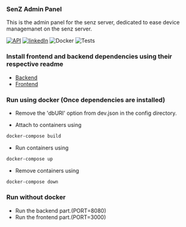 ### SenZ Admin Panel
This is the admin panel for the senz server, dedicated to ease device managemanet on the senz server.

[![API](https://img.shields.io/badge/API-documentation-success.svg?style=for-the-badge&logo=appveyor)](https://senzadmin.herokuapp.com/apidoc/) [![linkedIn](https://img.shields.io/badge/contact%20me-linkedIn-green.svg?style=for-the-badge&logo=appveyor)](https://www.linkedin.com/in/yash-mehrotra-ab2573154/) ![Docker](https://img.shields.io/badge/image%20size-397%20MB-blue.svg) ![Tests](https://img.shields.io/badge/tests-6%20passing-red.svg)


### Install frontend and backend dependencies using their respective readme

-   [Backend](/backend/README.md)
-   [Frontend](/frontend/README.md)

### Run using docker (Once dependencies are installed)

- Remove the 'dbURI' option from dev.json in the config directory. 

- Attach to containers using

```bash
docker-compose build
```

- Run containers using

```bash
docker-compose up
```

- Remove containers using

```bash
docker-compose down
```

### Run without docker

- Run the backend part.(PORT=8080)
- Run the frontend part.(PORT=3000)
